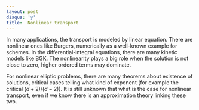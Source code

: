 ```yaml
---
layout: post
disqus: 'y'
title:  Nonlinear transport
---
```

In many applications, the transport is modeled by linear equation. There are nonlinear ones like Burgers, numerically as a well-known example for schemes. In the differential-integral equations, there are many kinetic models like BGK. The nonlinearity plays a big role when the solution is not close to zero, higher ordered terms may dominate.

For nonlinear elliptic problems, there are many theorems about existence of solutions, critical cases telling what kind of exponent (for example the critical $(d+2)/(d-2)$). It is still unknown that what is the case for nonlinear transport, even if we know there is an approximation theory linking these two.
